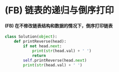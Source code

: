 # \(FB\) 链表的递归与倒序打印

#### \(FB\) 在不修改链表结构和数据的情况下，倒序打印链表 <a id="fb-&#x5728;&#x4E0D;&#x4FEE;&#x6539;&#x94FE;&#x8868;&#x7ED3;&#x6784;&#x548C;&#x6570;&#x636E;&#x7684;&#x60C5;&#x51B5;&#x4E0B;&#xFF0C;&#x5012;&#x5E8F;&#x8F93;&#x51FA;&#x94FE;&#x8868;"></a>

```python
class Solution(object):
    def printReverse(head):
        if not head.next:
            print(str(head.val) + ' ')
            return
        self.printReverse(head.next)
        print(str(head.val) + ' ')
```

